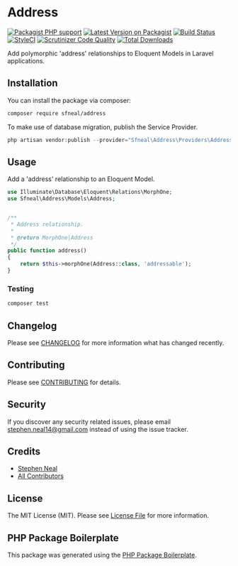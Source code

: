 # Address

[![Packagist PHP support](https://img.shields.io/packagist/php-v/sfneal/address)](https://packagist.org/packages/sfneal/address)
[![Latest Version on Packagist](https://img.shields.io/packagist/v/sfneal/address.svg?style=flat-square)](https://packagist.org/packages/sfneal/address)
[![Build Status](https://travis-ci.com/sfneal/address.svg?branch=master&style=flat-square)](https://travis-ci.com/sfneal/address)
[![StyleCI](https://github.styleci.io/repos/307752512/shield?branch=master)](https://github.styleci.io/repos/307752512?branch=master)
[![Scrutinizer Code Quality](https://scrutinizer-ci.com/g/sfneal/address/badges/quality-score.png?b=master)](https://scrutinizer-ci.com/g/sfneal/address/?branch=master)
[![Total Downloads](https://img.shields.io/packagist/dt/sfneal/address.svg?style=flat-square)](https://packagist.org/packages/sfneal/address)

Add polymorphic 'address' relationships to Eloquent Models in Laravel applications.

## Installation

You can install the package via composer:

```bash
composer require sfneal/address
```

To make use of database migration, publish the Service Provider.

``` php
php artisan vendor:publish --provider="Sfneal\Address\Providers\AddressServiceProvider"
```

## Usage

Add a 'address' relationship to an Eloquent Model.

``` php
use Illuminate\Database\Eloquent\Relations\MorphOne;
use Sfneal\Address\Models\Address;


/**
 * Address relationship.
 *
 * @return MorphOne|Address
 */
public function address()
{
    return $this->morphOne(Address::class, 'addressable');
}
```

### Testing

``` bash
composer test
```

## Changelog

Please see [CHANGELOG](CHANGELOG.md) for more information what has changed recently.

## Contributing

Please see [CONTRIBUTING](CONTRIBUTING.md) for details.

## Security

If you discover any security related issues, please email stephen.neal14@gmail.com instead of using the issue tracker.

## Credits

- [Stephen Neal](https://github.com/sfneal)
- [All Contributors](../../contributors)

## License

The MIT License (MIT). Please see [License File](LICENSE.md) for more information.

## PHP Package Boilerplate

This package was generated using the [PHP Package Boilerplate](https://laravelpackageboilerplate.com).
